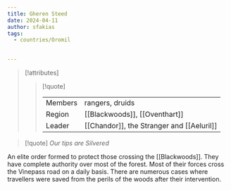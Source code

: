 ```yaml
---
title: Gheren Steed
date: 2024-04-11
author: sfakias
tags:
  - countries/Oromil

 
---
```

> [!attributes]
> 
> > [!quote]
> >
> > | | |
> > | --- | --- |
> > | Members | rangers, druids |
> > | Region | [[Blackwoods]], [[Oventhart]] |
> > | Leader | [[Chandor]], the Stranger and [[Aeluril]] |

> [!quote] 
> *Our tips are Silvered*

An elite order formed to protect those crossing the [[Blackwoods]]. They have complete authority over most of the forest. Most of their forces cross the Vinepass road on a daily basis. There are numerous cases where travellers were saved from the perils of the woods after their intervention.